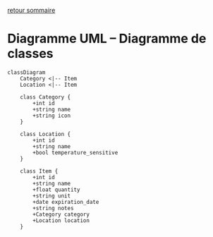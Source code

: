 [retour sommaire](../README.md)
# Diagramme UML – Diagramme de classes

```mermaid
classDiagram
    Category <|-- Item
    Location <|-- Item

    class Category {
        +int id
        +string name
        +string icon
    }

    class Location {
        +int id
        +string name
        +bool temperature_sensitive
    }

    class Item {
        +int id
        +string name
        +float quantity
        +string unit
        +date expiration_date
        +string notes
        +Category category
        +Location location
    }
```
